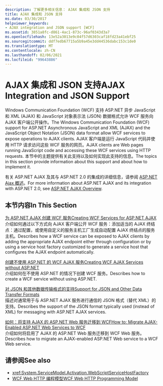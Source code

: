 ```yaml
---
description: 了解更多相关信息： AJAX 集成和 JSON 支持
title: AJAX 集成和 JSON 支持
ms.date: 03/30/2017
helpviewer_keywords:
- AJAX integration and JSON support [WCF]
ms.assetid: 3851a8fc-d861-4ac1-873c-96af0343d3a7
ms.openlocfilehash: 13e52a3013e9c04f57d6303caf18fd23a41ebf25
ms.sourcegitcommit: ddf7edb67715a5b9a45e3dd44536dabc153c1de0
ms.translationtype: MT
ms.contentlocale: zh-CN
ms.lasthandoff: 02/06/2021
ms.locfileid: "99643886"
---
```

# <a name="ajax-integration-and-json-support"></a><span data-ttu-id="90614-103">AJAX 集成和 JSON 支持</span><span class="sxs-lookup"><span data-stu-id="90614-103">AJAX Integration and JSON Support</span></span>

<span data-ttu-id="90614-104">Windows Communication Foundation (WCF) 支持 ASP.NET 异步 JavaScript 和 XML (AJAX) 和 JavaScript 对象表示法 (JSON) 数据格式允许 WCF 服务向 AJAX 客户端公开操作。</span><span class="sxs-lookup"><span data-stu-id="90614-104">The Windows Communication Foundation (WCF) support for ASP.NET Asynchronous JavaScript and XML (AJAX) and the JavaScript Object Notation (JSON) data format allow WCF services to expose operations to AJAX clients.</span></span> <span data-ttu-id="90614-105">AJAX 客户端是运行 JavaScript 代码并使用 HTTP 请求访问这些 WCF 服务的网页。</span><span class="sxs-lookup"><span data-stu-id="90614-105">AJAX clients are Web pages running JavaScript code and accessing these WCF services using HTTP requests.</span></span> <span data-ttu-id="90614-106">本节中的主题提供有关此支持以及如何实现此支持的信息。</span><span class="sxs-lookup"><span data-stu-id="90614-106">The topics in this section provide information about this support and about how to implement it.</span></span>  
  
 <span data-ttu-id="90614-107">有关 ASP.NET AJAX 及其与 ASP.NET 2.0 的集成的详细信息，请参阅 [ASP.NET Ajax 概述](/previous-versions/aspnet/bb398874(v=vs.100))。</span><span class="sxs-lookup"><span data-stu-id="90614-107">For more information about ASP.NET AJAX and its integration with ASP.NET 2.0, see [ASP.NET AJAX Overview](/previous-versions/aspnet/bb398874(v=vs.100)).</span></span>  
  
## <a name="in-this-section"></a><span data-ttu-id="90614-108">本节内容</span><span class="sxs-lookup"><span data-stu-id="90614-108">In This Section</span></span>  

 [<span data-ttu-id="90614-109">为 ASP.NET AJAX 创建 WCF 服务</span><span class="sxs-lookup"><span data-stu-id="90614-109">Creating WCF Services for ASP.NET AJAX</span></span>](creating-wcf-services-for-aspnet-ajax.md)  
 <span data-ttu-id="90614-110">介绍如何通过以下方式向 AJAX 客户端公开 WCF 服务：添加适当的 AJAX 终结点：通过配置，或使用自定义的服务主机工厂生成自动配置 AJAX 终结点的服务主机。</span><span class="sxs-lookup"><span data-stu-id="90614-110">Describes how a WCF service can be exposed to AJAX clients by adding the appropriate AJAX endpoint either through configuration or by using a service host factory customized to generate a service host that configures the AJAX endpoint automatically.</span></span>  
  
 [<span data-ttu-id="90614-111">创建不使用 ASP.NET 的 WCF AJAX 服务</span><span class="sxs-lookup"><span data-stu-id="90614-111">Creating WCF AJAX Services without ASP.NET</span></span>](creating-wcf-ajax-services-without-aspnet.md)  
 <span data-ttu-id="90614-112">介绍如何在不使用 ASP.NET 的情况下创建 WCF 服务。</span><span class="sxs-lookup"><span data-stu-id="90614-112">Describes how to create a WCF service without using ASP.NET.</span></span>  
  
 [<span data-ttu-id="90614-113">对 JSON 和其他数据传输格式的支持</span><span class="sxs-lookup"><span data-stu-id="90614-113">Support for JSON and Other Data Transfer Formats</span></span>](support-for-json-and-other-data-transfer-formats.md)  
 <span data-ttu-id="90614-114">描述对通常用于与 ASP.NET AJAX 服务进行通信的 JSON 格式（替代 XML）的支持。</span><span class="sxs-lookup"><span data-stu-id="90614-114">Describes the support of the JSON format typically used (instead of XML) for messaging with ASP.NET AJAX services.</span></span>  
  
 [<span data-ttu-id="90614-115">如何：将支持 AJAX 的 ASP.NET Web 服务迁移到 WCF</span><span class="sxs-lookup"><span data-stu-id="90614-115">How to: Migrate AJAX-Enabled ASP.NET Web Services to WCF</span></span>](how-to-migrate-ajax-enabled-aspnet-web-services-to-wcf.md)  
 <span data-ttu-id="90614-116">介绍如何将启用了 AJAX 的 ASP.NET Web 服务迁移到 WCF Web 服务。</span><span class="sxs-lookup"><span data-stu-id="90614-116">Describes how to migrate an AJAX-enabled ASP.NET Web service to a WCF Web service.</span></span>  
  
## <a name="see-also"></a><span data-ttu-id="90614-117">请参阅</span><span class="sxs-lookup"><span data-stu-id="90614-117">See also</span></span>

- <xref:System.ServiceModel.Activation.WebScriptServiceHostFactory>
- [<span data-ttu-id="90614-118">WCF Web HTTP 编程模型</span><span class="sxs-lookup"><span data-stu-id="90614-118">WCF Web HTTP Programming Model</span></span>](wcf-web-http-programming-model.md)
